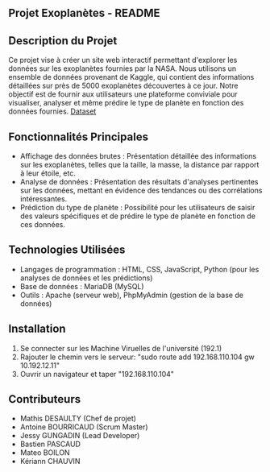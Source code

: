 ## Projet Exoplanètes - README

## Description du Projet

Ce projet vise à créer un site web interactif permettant d'explorer les données sur les exoplanètes fournies par la NASA. Nous utilisons un ensemble de données provenant de Kaggle, qui contient des informations détaillées sur près de 5000 exoplanètes découvertes à ce jour. Notre objectif est de fournir aux utilisateurs une plateforme conviviale pour visualiser, analyser et même prédire le type de planète en fonction des données fournies. 
[Dataset](https://www.kaggle.com/datasets/adityamishraml/nasaexoplanets/discussion)


## Fonctionnalités Principales

- Affichage des données brutes : Présentation détaillée des informations sur les exoplanètes, telles que la taille, la masse, la distance par rapport à leur étoile, etc.
- Analyse de données : Présentation des résultats d'analyses pertinentes sur les données, mettant en évidence des tendances ou des corrélations intéressantes.
- Prédiction du type de planète : Possibilité pour les utilisateurs de saisir des valeurs spécifiques et de prédire le type de planète en fonction de ces données.
  
## Technologies Utilisées

- Langages de programmation : HTML, CSS, JavaScript, Python (pour les analyses de données et les prédictions)
- Base de données : MariaDB (MySQL)
- Outils : Apache (serveur web), PhpMyAdmin (gestion de la base de données)

## Installation

1. Se connecter sur les Machine Viruelles de l'université (192.1)
2. Rajouter le chemin vers le serveur: "sudo route add 192.168.110.104 gw 10.192.12.11"
3. Ouvrir un navigateur et taper "192.168.110.104"

## Contributeurs

- Mathis DESAULTY (Chef de projet)
- Antoine BOURRICAUD (Scrum Master)
- Jessy GUNGADIN (Lead Developer)
- Bastien PASCAUD
- Mateo BOILON
- Kériann CHAUVIN

